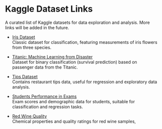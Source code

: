 # Kaggle Dataset Links

A curated list of Kaggle datasets for data exploration and analysis. More links will be added in the future.

- [Iris Dataset](https://www.kaggle.com/datasets/uciml/iris/data)  
  Classic dataset for classification, featuring measurements of iris flowers from three species.

- [Titanic: Machine Learning from Disaster](https://www.kaggle.com/c/titanic/data?select=gender_submission.csv)  
  Dataset for binary classification (survival prediction) based on passenger data from the Titanic.

- [Tips Dataset](https://www.kaggle.com/datasets/jsphyg/tipping)  
  Contains restaurant tips data, useful for regression and exploratory data analysis.

- [Students Performance in Exams](https://www.kaggle.com/datasets/spscientist/students-performance-in-exams)  
  Exam scores and demographic data for students, suitable for classification and regression tasks.

- [Red Wine Quality](https://www.kaggle.com/datasets/uciml/red-wine-quality-cortez-et-al-2009)  
  Chemical properties and quality ratings for red wine samples,